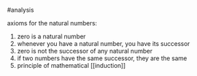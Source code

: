 
#analysis 

axioms for the natural numbers:
1. zero is a natural number
2. whenever you have a natural number, you have its successor
3. zero is not the successor of any natural number
4. if two numbers have the same successor, they are the same
5. principle of mathematical [[induction]]